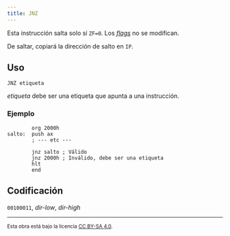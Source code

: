 ```yaml
---
title: JNZ
---
```


Esta instrucción salta solo sí `ZF=0`. Los [_flags_](/cpu/#flags) no se modifican.

De saltar, copiará la dirección de salto en `IP`.

## Uso

```vonsim
JNZ etiqueta
```

_etiqueta_ debe ser una etiqueta que apunta a una instrucción.

### Ejemplo

```vonsim
        org 2000h
salto:  push ax
        ; --- etc ---

        jnz salto ; Válido
        jnz 2000h ; Inválido, debe ser una etiqueta
        hlt
        end
```

## Codificación

`00100011`, _dir-low_, _dir-high_

---

<small>Esta obra está bajo la licencia <a target="_blank" rel="license noopener noreferrer" href="http://creativecommons.org/licenses/by-sa/4.0/">CC BY-SA 4.0</a>.</small>
